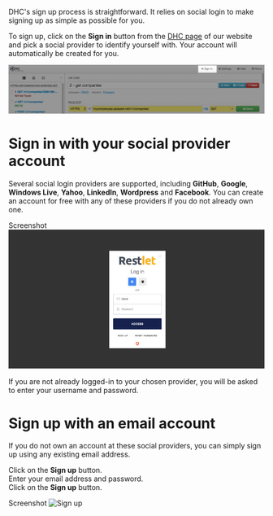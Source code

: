 
DHC's sign up process is straightforward. It relies on social login to make signing up as simple as possible for you.

To sign up, click on the **Sign in** button from the <a href="https://dhc.restlet.com/" target="_blank">DHC page</a> of our website and pick a social provider to identify yourself with. Your account will automatically be created for you.

![Sign in](images/sign-in-button.jpg "Sign in")

# Sign in with your social provider account  

Several social login providers are supported, including **GitHub**, **Google**, **Windows Live**, **Yahoo**, **LinkedIn**, **Wordpress** and **Facebook**. You can create an account for free with any of these providers if you do not already own one.

Screenshot ![Sign in](images/sign-in-page.jpg "Sign in")

If you are not already logged-in to your chosen provider, you will be asked to enter your username and password.

# Sign up with an email account

If you do not own an account at these social providers, you can simply sign up using any existing email address.

Click on the **Sign up** button.  
Enter your email address and password.  
Click on the **Sign up** button.

Screenshot ![Sign up](images/sign-up-via-email.jpg "Sign up")
